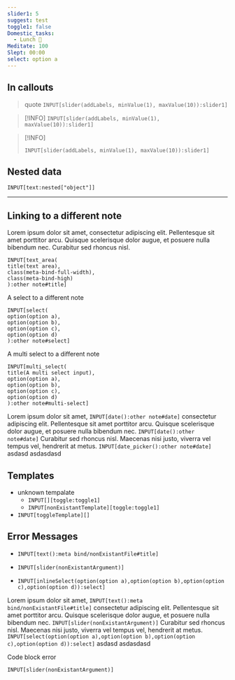 ```yaml
---
slider1: 5
suggest: test
toggle1: false
Domestic_tasks:
  - Lunch 🍲
Meditate: 100
Slept: 00:00
select: option a
---
```


## In callouts
> quote
> `INPUT[slider(addLabels, minValue(1), maxValue(10)):slider1]`

> [!INFO]
> `INPUT[slider(addLabels, minValue(1), maxValue(10)):slider1]`

> [!INFO]
> ```meta-bind
> INPUT[slider(addLabels, minValue(1), maxValue(10)):slider1]
> ```

## Nested data
`INPUT[text:nested["object"]]`

---

## Linking to a different note
Lorem ipsum dolor sit amet, consectetur adipiscing elit. Pellentesque sit amet porttitor arcu. Quisque scelerisque dolor augue, et posuere nulla bibendum nec. Curabitur sed rhoncus nisl.

```meta-bind
INPUT[text_area(
title(text area),
class(meta-bind-full-width),
class(meta-bind-high)
):other note#title]
```

A select to a different note
```meta-bind
INPUT[select(
option(option a),
option(option b),
option(option c),
option(option d)
):other note#select]
```

A multi select to a different note
```meta-bind
INPUT[multi_select(
title(A multi select input),
option(option a),
option(option b),
option(option c),
option(option d)
):other note#multi-select]
```

Lorem ipsum dolor sit amet, `INPUT[date():other note#date]` consectetur adipiscing elit. Pellentesque sit amet porttitor arcu. Quisque scelerisque dolor augue, et posuere nulla bibendum nec. `INPUT[date():other note#date]` Curabitur sed rhoncus nisl. Maecenas nisi justo, viverra vel tempus vel, hendrerit at metus. `INPUT[date_picker():other note#date]`  asdasd asdasdasd

## Templates
- unknown tempalate
	- `INPUT[][toggle:toggle1]`
	- `INPUT[nonExistantTemplate][toggle:toggle1]`
- `INPUT[toggleTemplate][]`

## Error Messages
- `INPUT[text():meta bind/nonExistantFile#title]`
- `INPUT[slider(nonExistantArgument)]`

- `INPUT[inlineSelect(option(option a),option(option b),option(option c),option(option d)):select]`


Lorem ipsum dolor sit amet, `INPUT[text():meta bind/nonExistantFile#title]` consectetur adipiscing elit. Pellentesque sit amet porttitor arcu. Quisque scelerisque dolor augue, et posuere nulla bibendum nec. `INPUT[slider(nonExistantArgument)]` Curabitur sed rhoncus nisl. Maecenas nisi justo, viverra vel tempus vel, hendrerit at metus. `INPUT[select(option(option a),option(option b),option(option c),option(option d)):select]` asdasd asdasdasd

Code block error
```meta-bind
INPUT[slider(nonExistantArgument)]
```